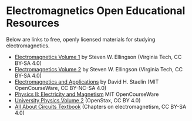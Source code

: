 # Electromagnetics Open Educational Resources

Below are links to free, openly licensed materials for studying electromagnetics.

- [Electromagnetics Volume 1](https://doi.org/10.21061/electromagnetics-vol-1) by Steven W. Ellingson (Virginia Tech, CC BY-SA 4.0)
- [Electromagnetics Volume 2](https://doi.org/10.21061/electromagnetics-vol-2) by Steven W. Ellingson (Virginia Tech, CC BY-SA 4.0)
- [Electromagnetics and Applications](https://openlearninglibrary.mit.edu/assets/courseware/v1/5c3f476a4473ed57838d660c9f3df6c9/asset-v1:MITx+6.007+2T2019+type@asset+block/EM_App_Complete_v1.0.pdf) by David H. Staelin (MIT OpenCourseWare, CC BY-NC-SA 4.0)
- [Physics II: Electricity and Magnetism](https://ocw.mit.edu/courses/8-02x-physics-ii-electricity-and-magnetism-spring-2002/) MIT OpenCourseWare
- [University Physics Volume 2](https://openstax.org/details/books/university-physics-volume-2) (OpenStax, CC BY 4.0)
- [All About Circuits Textbook](https://www.allaboutcircuits.com/textbook/) (Chapters on electromagnetism, CC BY-SA 4.0)

